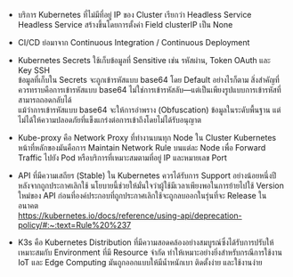 - บริการ Kubernetes ที่ไม่มีที่อยู่ IP ของ Cluster เรียกว่า Headless Service  
Headless Service สร้างขึ้นโดยการตั้งค่า Field clusterIP เป็น None

- CI/CD ย่อมาจาก Continuous Integration / Continuous Deployment

- Kubernetes Secrets ใช้เก็บข้อมูลที่ Sensitive เช่น รหัสผ่าน, Token OAuth และ Key SSH  
ข้อมูลที่เก็บใน Secrets จะถูกเข้ารหัสแบบ base64 โดย Default อย่างไรก็ตาม สิ่งสำคัญที่ควรทราบคือการเข้ารหัสแบบ base64 ไม่ใช่การเข้ารหัสลับ—แต่เป็นเพียงรูปแบบการเข้ารหัสที่สามารถถอดกลับได้  
แม้ว่าการเข้ารหัสแบบ base64 จะให้การอำพราง (Obfuscation) ข้อมูลในระดับพื้นฐาน แต่ไม่ได้ให้ความปลอดภัยที่แข็งแกร่งต่อการเข้าถึงโดยไม่ได้รับอนุญาต

- Kube-proxy คือ Network Proxy ที่ทำงานบนทุก Node ใน Cluster Kubernetes หน้าที่หลักของมันคือการ Maintain Network Rule บนแต่ละ Node เพื่อ Forward Traffic ไปยัง Pod หรือบริการที่เหมาะสมตามที่อยู่ IP และหมายเลข Port

- API ที่มีความเสถียร (Stable) ใน Kubernetes ควรได้รับการ Support อย่างน้อยหนึ่งปีหลังจากถูกประกาศเลิกใช้ นโยบายนี้ช่วยให้มั่นใจว่าผู้ใช้มีเวลาเพียงพอในการย้ายไปใช้ Version ใหม่ของ API ก่อนที่องค์ประกอบที่ถูกประกาศเลิกใช้จะถูกลบออกในรุ่นที่จะ Release ในอนาคต  
https://kubernetes.io/docs/reference/using-api/deprecation-policy/#:~:text=Rule%20%237

- K3s คือ Kubernetes Distribution ที่มีความสอดคล้องอย่างสมบูรณ์ซึ่งได้รับการปรับให้เหมาะสมกับ Environment ที่มี Resource จำกัด ทำให้เหมาะอย่างยิ่งสำหรับกรณีการใช้งาน IoT และ Edge Computing มันถูกออกแบบให้มีน้ำหนักเบา ติดตั้งง่าย และใช้งานง่าย
